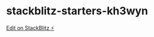 # stackblitz-starters-kh3wyn

[Edit on StackBlitz ⚡️](https://stackblitz.com/edit/stackblitz-starters-kh3wyn)